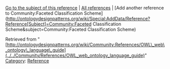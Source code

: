 [Go to the subject of this reference](../../Community/Faceted_Classification_Scheme "Community:Faceted Classification Scheme") | [All references](../../Community/References.1 "Community:References") | [Add another reference to Community:Faceted Classification Scheme](http://ontologydesignpatterns.org/wiki/Special:AddData/Reference?Reference[Subject]=Community:Faceted Classification Scheme&subject=Community:Faceted Classification Scheme)


Retrieved from "[http://ontologydesignpatterns.org/wiki/Community:References/OWL\_web\_ontology\_language\_guide](../../Community/References/OWL_web_ontology_language_guide)"
 [Category](http://ontologydesignpatterns.org/wiki/Special:Categories "Special:Categories"): [Reference](../../Category/Reference "Category:Reference")